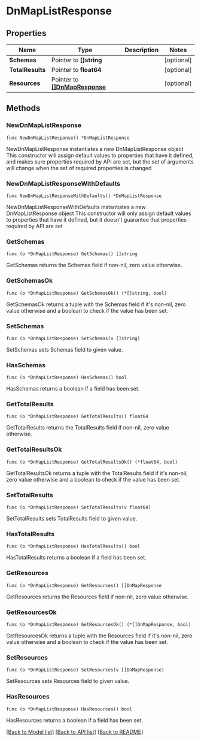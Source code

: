 # DnMapListResponse

## Properties

Name | Type | Description | Notes
------------ | ------------- | ------------- | -------------
**Schemas** | Pointer to **[]string** |  | [optional] 
**TotalResults** | Pointer to **float64** |  | [optional] 
**Resources** | Pointer to [**[]DnMapResponse**](DnMapResponse.md) |  | [optional] 

## Methods

### NewDnMapListResponse

`func NewDnMapListResponse() *DnMapListResponse`

NewDnMapListResponse instantiates a new DnMapListResponse object
This constructor will assign default values to properties that have it defined,
and makes sure properties required by API are set, but the set of arguments
will change when the set of required properties is changed

### NewDnMapListResponseWithDefaults

`func NewDnMapListResponseWithDefaults() *DnMapListResponse`

NewDnMapListResponseWithDefaults instantiates a new DnMapListResponse object
This constructor will only assign default values to properties that have it defined,
but it doesn't guarantee that properties required by API are set

### GetSchemas

`func (o *DnMapListResponse) GetSchemas() []string`

GetSchemas returns the Schemas field if non-nil, zero value otherwise.

### GetSchemasOk

`func (o *DnMapListResponse) GetSchemasOk() (*[]string, bool)`

GetSchemasOk returns a tuple with the Schemas field if it's non-nil, zero value otherwise
and a boolean to check if the value has been set.

### SetSchemas

`func (o *DnMapListResponse) SetSchemas(v []string)`

SetSchemas sets Schemas field to given value.

### HasSchemas

`func (o *DnMapListResponse) HasSchemas() bool`

HasSchemas returns a boolean if a field has been set.

### GetTotalResults

`func (o *DnMapListResponse) GetTotalResults() float64`

GetTotalResults returns the TotalResults field if non-nil, zero value otherwise.

### GetTotalResultsOk

`func (o *DnMapListResponse) GetTotalResultsOk() (*float64, bool)`

GetTotalResultsOk returns a tuple with the TotalResults field if it's non-nil, zero value otherwise
and a boolean to check if the value has been set.

### SetTotalResults

`func (o *DnMapListResponse) SetTotalResults(v float64)`

SetTotalResults sets TotalResults field to given value.

### HasTotalResults

`func (o *DnMapListResponse) HasTotalResults() bool`

HasTotalResults returns a boolean if a field has been set.

### GetResources

`func (o *DnMapListResponse) GetResources() []DnMapResponse`

GetResources returns the Resources field if non-nil, zero value otherwise.

### GetResourcesOk

`func (o *DnMapListResponse) GetResourcesOk() (*[]DnMapResponse, bool)`

GetResourcesOk returns a tuple with the Resources field if it's non-nil, zero value otherwise
and a boolean to check if the value has been set.

### SetResources

`func (o *DnMapListResponse) SetResources(v []DnMapResponse)`

SetResources sets Resources field to given value.

### HasResources

`func (o *DnMapListResponse) HasResources() bool`

HasResources returns a boolean if a field has been set.


[[Back to Model list]](../README.md#documentation-for-models) [[Back to API list]](../README.md#documentation-for-api-endpoints) [[Back to README]](../README.md)


